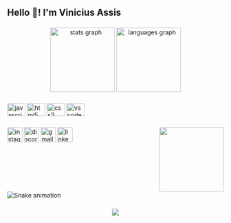 <h2 align="left">Hello 👋! I'm Vinicius Assis</h2>

###

<div align="center">
  <img src="https://github-readme-stats.vercel.app/api?hide_title=false&hide_rank=false&show_icons=true&include_all_commits=true&count_private=true&disable_animations=false&theme=material-palenight&locale=en&hide_border=false&username=viniciuscoassis" height="150" alt="stats graph"  />
  <img src="https://github-readme-stats.vercel.app/api/top-langs?locale=en&hide_title=false&layout=compact&card_width=320&langs_count=5&theme=dracula&hide_border=false&username=viniciuscoassis" height="150" alt="languages graph"  />
</div>

###

<div align="left">
  <img src="https://cdn.jsdelivr.net/gh/devicons/devicon/icons/javascript/javascript-original.svg" height="30" width="42" alt="javascript logo"  />
  <img src="https://cdn.jsdelivr.net/gh/devicons/devicon/icons/html5/html5-original.svg" height="30" width="42" alt="html5 logo"  />
  <img src="https://cdn.jsdelivr.net/gh/devicons/devicon/icons/css3/css3-original.svg" height="30" width="42" alt="css3 logo"  />
  <img src="https://cdn.jsdelivr.net/gh/devicons/devicon/icons/vscode/vscode-original.svg" height="30" width="42" alt="vscode logo"  />
</div>

###

<img align="right" height="150" src="https://lh3.googleusercontent.com/9ju-DTyHR6j4lqrYvDT_yflMeomJ_A4g9NAyeV3UcnAoHIV2R-qerC-QTa7FYzxQvBvHWpGvUZzoxpc079LoI01sA5LxwJn6m96KsePc0HzJ2I4lYiM9P0qVu-cJ16yS2lYJveqaf5DGe3vYpKmbCWsqU3v8OnOHyilDAvuBtLfXhin0Tt0zfScZlk1mtz1T-Y4W2wR1RNz6PqUQDRtgrJ29gc8rNqOhAq3VYwHwleJbVXoK_XA9dZvgWUMP5xqN1L8-nIVJpxupJ1A-ohDl4u-H66H0Zo11GPIPRZ7voAO-VpLChiHbufi5nCR4bvLon6S9ddN-nxrjT_oq3PKOvy5Y7yqNOflx1yD6w2tu3tLExjm8RyZ6KH7Zx7z1_pW7pWaiXm4HjrbZnjh_2Cmj1gftTc_NrdahA_Zp2kv0QXD8q7dk1nPsOVrmcCpKjoleXtRlCFXa3frpdGMyq-rLDgkhVH9vpPbWZ3MKZMaIZT7wYXEsQHLPu7gDmVk8Q0e_aJOqWisWi98N1PNocVm1lG_JWeQU27SZEiFqG_I7mz_25FRjb9zyoXtnQLAad4TrNphgGETiST8nrX5cUbOnOz84V8uXI5uRjsCRC3Nj2hbTF98YLJNiPjdxnYoZ8NpqlKKJgGLlKZJnVb6zefztKHU3ndL-0O2iXyZJCLlOyEu7hWU9PTBCCMABeixH6GvdUTLgbgOxHkee3rxw1T1qzTquBUtf-jqqdRDZiEE23tW5cM4Jvrgzg3TsM7bS=s948-no?authuser=0pP38U14ikgRbMdrDZo"  />

###

<div align="left">
  <img src="https://img.shields.io/static/v1?message=Instagram&logo=instagram&label=&color=E4405F&logoColor=white&labelColor=&style=for-the-badge" height="35" alt="instagram logo"  />
  <img src="https://img.shields.io/static/v1?message=Discord&logo=discord&label=&color=7289DA&logoColor=white&labelColor=&style=for-the-badge" height="35" alt="discord logo"  />
  <img src="https://img.shields.io/static/v1?message=Gmail&logo=gmail&label=&color=D14836&logoColor=white&labelColor=&style=for-the-badge" height="35" alt="gmail logo"  />
  <img src="https://img.shields.io/static/v1?message=LinkedIn&logo=linkedin&label=&color=0077B5&logoColor=white&labelColor=&style=for-the-badge" height="35" alt="linkedin logo"  />
</div>

###

<br clear="both">

<img href="https://raw.githubusercontent.com/viniciuscoassis/viniciuscoassis/blob/output/snake.svg" alt="Snake animation" />

###

<div align="center">
  <img src="https://profile-counter.glitch.me/viniciuscoassis/count.svg?"  />
</div>

###
